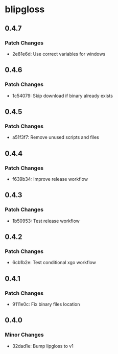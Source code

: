 # blipgloss

## 0.4.7

### Patch Changes

- 2e81e6d: Use correct variables for windows

## 0.4.6

### Patch Changes

- 1c54079: Skip download if binary already exists

## 0.4.5

### Patch Changes

- a51f3f7: Remove unused scripts and files

## 0.4.4

### Patch Changes

- f639b34: Improve release workflow

## 0.4.3

### Patch Changes

- 1b50953: Test release workflow

## 0.4.2

### Patch Changes

- 6cb1b2e: Test conditional xgo workflow

## 0.4.1

### Patch Changes

- 9111e0c: Fix binary files location

## 0.4.0

### Minor Changes

- 32dad1e: Bump lipgloss to v1
